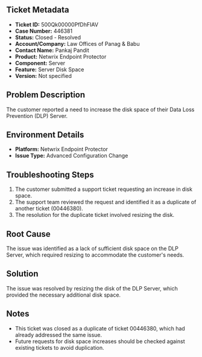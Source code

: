 ## Ticket Metadata
- **Ticket ID:** 500Qk00000PfDhFIAV
- **Case Number:** 446381
- **Status:** Closed - Resolved
- **Account/Company:** Law Offices of Panag & Babu
- **Contact Name:** Pankaj Pandit
- **Product:** Netwrix Endpoint Protector
- **Component:** Server
- **Feature:** Server Disk Space
- **Version:** Not specified

## Problem Description
The customer reported a need to increase the disk space of their Data Loss Prevention (DLP) Server.

## Environment Details
- **Platform:** Netwrix Endpoint Protector
- **Issue Type:** Advanced Configuration Change

## Troubleshooting Steps
1. The customer submitted a support ticket requesting an increase in disk space.
2. The support team reviewed the request and identified it as a duplicate of another ticket (00446380).
3. The resolution for the duplicate ticket involved resizing the disk.

## Root Cause
The issue was identified as a lack of sufficient disk space on the DLP Server, which required resizing to accommodate the customer's needs.

## Solution
The issue was resolved by resizing the disk of the DLP Server, which provided the necessary additional disk space.

## Notes
- This ticket was closed as a duplicate of ticket 00446380, which had already addressed the same issue.
- Future requests for disk space increases should be checked against existing tickets to avoid duplication.